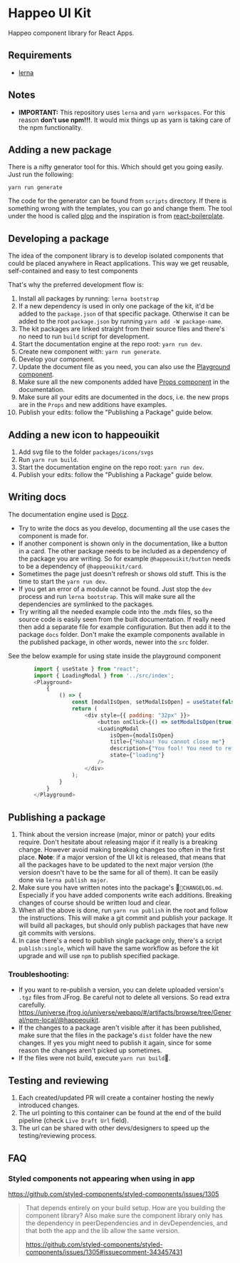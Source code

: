 # Happeo UI Kit

Happeo component library for React Apps.

## Requirements

- [lerna](https://github.com/lerna/lerna)

## Notes

- **IMPORTANT:** This repository uses `lerna` and `yarn workspaces`. 
For this reason **don't use npm!!!**. It would mix things up as yarn is taking care of the npm functionality.

## Adding a new package

There is a nifty generator tool for this. Which should get you going easily. Just run the following:

    yarn run generate

The code for the generator can be found from `scripts` directory. If there is something wrong with the templates,
you can go and change them. The tool under the hood is called [plop](https://www.npmjs.com/package/plop) and the inspiration is from [react-boilerplate](https://github.com/react-boilerplate/react-boilerplate).

## Developing a package

The idea of the component library is to develop isolated components that could be placed anywhere in React applications. This way we get reusable,
self-contained and easy to test components

That's why the preferred development flow is:

1. Install all packages by running: `lerna bootstrap`
1. If a new dependency is used in only one package of the kit, it'd be added to the `package.json` of that specific package.
Otherwise it can be added to the root `package.json` by running `yarn add -W package-name`.
1. The kit packages are linked straight from their source files and there's no need to run `build` script for development.  
1. Start the documentation engine at the repo root: `yarn run dev`.
1. Create new component with: `yarn run generate`.
1. Develop your component.
1. Update the document file as you need, you can also use the [Playground component](https://www.docz.site/docs/built-in-components#playground-component).
1. Make sure all the new components added have [Props component](https://www.docz.site/docs/built-in-components#component-props) in the documentation.
1. Make sure all your edits are documented in the docs, i.e. the new props are in the `Props` and new additions have examples.
1. Publish your edits: follow the "Publishing a Package" guide below.

## Adding a new icon to happeouikit

1. Add svg file to the folder `packages/icons/svgs`
2. Run `yarn run build`.
3. Start the documentation engine on the repo root: `yarn run dev`.
4. Publish your edits: follow the "Publishing a Package" guide below.

## Writing docs

The documentation engine used is [Docz](https://www.docz.site/).

- Try to write the docs as you develop, documenting all the use cases the component is made for.
- If another component is shown only in the documentation, like a button in a card. The other package needs to be included as a dependency of the package you are writing. So for example `@happeouikit/button` needs to be a dependency of `@happeouikit/card`.
- Sometimes the page just doesn't refresh or shows old stuff. This is the time to start the `yarn run dev`.
- If you get an error of a module cannot be found. Just stop the `dev` process and run `lerna bootstrap`. This will make sure all the dependencies are symlinked to the packages.
- Try writing all the needed example code into the .mdx files, so the source code is easily seen from the built documentation. If really need then add a separate file for example configuration. But then add it to the package `docs` folder. Don't make the example components available in the published package, in other words, newer into the `src` folder.

See the below example for using state inside the playground component

```js
        import { useState } from "react";
        import { LoadingModal } from '../src/index';
        <Playground>
            {
                () => {
                    const [modalIsOpen, setModalIsOpen] = useState(false);
                    return (
                        <div style={{ padding: "32px" }}>
                            <button onClick={() => setModalIsOpen(true)}>Open modal</button>
                            <LoadingModal
                                isOpen={modalIsOpen}
                                title={"Hahaa! You cannot close me"}
                                description={"You fool! You need to refresh this page now. Hahaha!"}
                                state={"loading"}
                            />
                        </div>
                    );
                }
            }
        </Playground>
```


## Publishing a package

1. Think about the version increase (major, minor or patch) your edits require. Don't hesitate about releasing major if it really is a breaking change. However avoid making breaking changes too often in the first place. 
**Note**: if a major version of the UI kit is released, that means that all the packages have to be updated to the next major version (the version doesn't have to be the same for all of them). It can be easily done via `lerna publish major`. 
1. Make sure you have written notes into the package's `CHANGELOG.md`. Especially if you have added components write each additions. Breaking changes of course should be written loud and clear.
1. When all the above is done, run `yarn run publish` in the root and follow the instructions. This will make a git commit and publish your package. It will build all packages, but should only publish packages that have new git commits with versions.
1. In case there's a need to publish single package only, there's a script `publish:single`, which will have the same workflow as before the kit upgrade and will use `npm` to publish specified package.

### Troubleshooting:

- If you want to re-publish a version, you can delete uploaded version's `.tgz` files from JFrog. Be careful not to delete all versions. So read extra carefully. https://universe.jfrog.io/universe/webapp/#/artifacts/browse/tree/General/npm-local/@happeouikit.
- If the changes to a package aren't visible after it has been published, make sure that the files in the package's `dist` folder have the new changes. If yes you might need to publish it again, since for some reason the changes aren't picked up sometimes.
- If the files were not build, execute `yarn run build`.

## Testing and reviewing

1. Each created/updated PR will create a container hosting the newly introduced changes.
2. The url pointing to this container can be found at the end of the build pipeline (check `Live Draft Url` field).
3. The url can be shared with other devs/designers to speed up the testing/reviewing process.

## FAQ

### Styled components not appearing when using in app

https://github.com/styled-components/styled-components/issues/1305

> That depends entirely on your build setup. How are you building the component library?
> Also make sure the component library only has the dependency in peerDependencies and in devDependencies,
> and that both the app and the lib allow the same version.
>
> https://github.com/styled-components/styled-components/issues/1305#issuecomment-343457431
